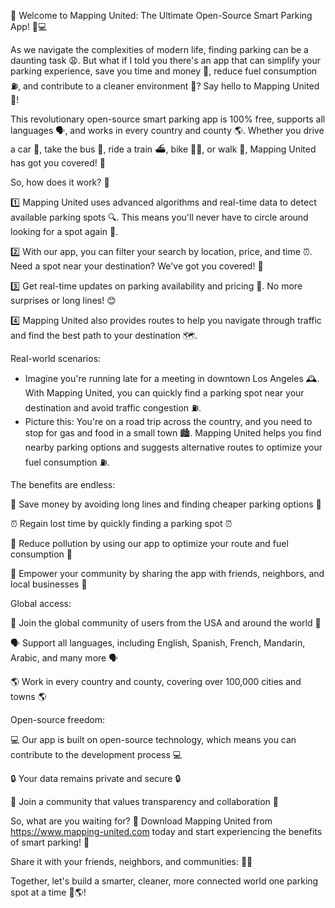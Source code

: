 🎉 Welcome to Mapping United: The Ultimate Open-Source Smart Parking App! 🚗💻

As we navigate the complexities of modern life, finding parking can be a daunting task 😩. But what if I told you there's an app that can simplify your parking experience, save you time and money 💸, reduce fuel consumption ⛽️, and contribute to a cleaner environment 🌿? Say hello to Mapping United 🤝!

This revolutionary open-source smart parking app is 100% free, supports all languages 🗣️, and works in every country and county 🌎. Whether you drive a car 🚗, take the bus 🚌, ride a train ⛴️, bike 🚴‍♀️, or walk 👣, Mapping United has got you covered! 🏼

So, how does it work? 🤔

1️⃣ Mapping United uses advanced algorithms and real-time data to detect available parking spots 🔍. This means you'll never have to circle around looking for a spot again 🔴.

2️⃣ With our app, you can filter your search by location, price, and time ⏰. Need a spot near your destination? We've got you covered! 📍

3️⃣ Get real-time updates on parking availability and pricing 💸. No more surprises or long lines! 😊

4️⃣ Mapping United also provides routes to help you navigate through traffic and find the best path to your destination 🗺️.

Real-world scenarios:

* Imagine you're running late for a meeting in downtown Los Angeles 🕰️. With Mapping United, you can quickly find a parking spot near your destination and avoid traffic congestion ⛽️.
* Picture this: You're on a road trip across the country, and you need to stop for gas and food in a small town 🏙️. Mapping United helps you find nearby parking options and suggests alternative routes to optimize your fuel consumption ⛽️.

The benefits are endless:

💸 Save money by avoiding long lines and finding cheaper parking options 💸

⏰ Regain lost time by quickly finding a parking spot ⏰

🌿 Reduce pollution by using our app to optimize your route and fuel consumption 🌿

👥 Empower your community by sharing the app with friends, neighbors, and local businesses 👥

Global access:

💪 Join the global community of users from the USA and around the world 💯

🗣️ Support all languages, including English, Spanish, French, Mandarin, Arabic, and many more 🗣️

🌎 Work in every country and county, covering over 100,000 cities and towns 🌎

Open-source freedom:

💻 Our app is built on open-source technology, which means you can contribute to the development process 💻

🔒 Your data remains private and secure 🔒

🤝 Join a community that values transparency and collaboration 🤝

So, what are you waiting for? 🎉 Download Mapping United from https://www.mapping-united.com today and start experiencing the benefits of smart parking! 🚀

Share it with your friends, neighbors, and communities: 📱💬

Together, let's build a smarter, cleaner, more connected world one parking spot at a time 💪🌎!
